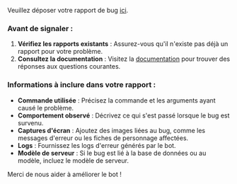 Veuillez déposer votre rapport de bug [ici](<{{- link}}>).

### Avant de signaler :
1. **Vérifiez les rapports existants** : Assurez-vous qu'il n'existe pas déjà un rapport pour votre problème.
2. **Consultez la documentation** : Visitez la [documentation](<https://dicelette.github.io/>) pour trouver des réponses aux questions courantes.

### Informations à inclure dans votre rapport :
- **Commande utilisée** : Précisez la commande et les arguments ayant causé le problème.
- **Comportement observé** : Décrivez ce qui s'est passé lorsque le bug est survenu.
- **Captures d'écran** : Ajoutez des images liées au bug, comme les messages d'erreur ou les fiches de personnage affectées.
- **Logs** : Fournissez les logs d'erreur générés par le bot.
- **Modèle de serveur** : Si le bug est lié à la base de données ou au modèle, incluez le modèle de serveur.

Merci de nous aider à améliorer le bot !